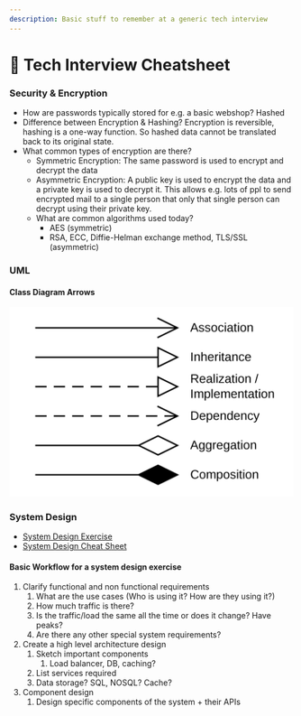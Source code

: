 ```yaml
---
description: Basic stuff to remember at a generic tech interview
---
```


# 📜 Tech Interview Cheatsheet

### Security & Encryption

* How are passwords typically stored for e.g. a basic webshop? Hashed
* Difference between Encryption & Hashing? Encryption is reversible, hashing is a one-way function. So hashed data cannot be translated back to its original state.
* What common types of encryption are there?
  * Symmetric Encryption: The same password is used to encrypt and decrypt the data
  * Asymmetric Encryption: A public key is used to encrypt the data and a private key is used to decrypt it. This allows e.g. lots of ppl to send encrypted mail to a single person that only that single person can decrypt using their private key.
  * What are common algorithms used today?
    * AES (symmetric)
    * RSA, ECC, Diffie-Helman exchange method, TLS/SSL (asymmetric)

### UML

#### Class Diagram Arrows

![Source: Wikipedia ](<../.gitbook/assets/image (1) (1).png>)

### System Design

* [System Design Exercise](https://www.hiredintech.com/classrooms/system-design/lesson/52)
* [System Design Cheat Sheet](https://gist.github.com/vasanthk/485d1c25737e8e72759f)

#### Basic Workflow for a system design exercise

1. Clarify functional and non functional requirements
   1. What are the use cases (Who is using it? How are they using it?)
   2. How much traffic is there?
   3. Is the traffic/load the same all the time or does it change? Have peaks?
   4. Are there any other special system requirements?
2. Create a high level architecture design
   1. Sketch important components
      1. Load balancer, DB, caching?
   2. List services required
   3. Data storage? SQL, NOSQL? Cache?
3. Component design
   1. Design specific components of the system + their APIs
